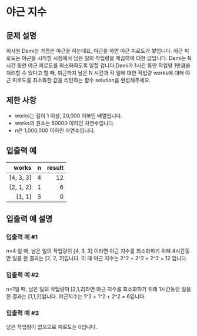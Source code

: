 # 야근 지수

## 문제 설명
회사원 Demi는 가끔은 야근을 하는데요, 야근을 하면 야근 피로도가 쌓입니다. 야근 피로도는 야근을 시작한 시점에서 남은 일의 작업량을 제곱하여 더한 값입니다. Demi는 N시간 동안 야근 피로도를 최소화하도록 일할 겁니다.Demi가 1시간 동안 작업량 1만큼을 처리할 수 있다고 할 때, 퇴근까지 남은 N 시간과 각 일에 대한 작업량 works에 대해 야근 피로도를 최소화한 값을 리턴하는 함수 solution을 완성해주세요.

## 제한 사항
- works는 길이 1 이상, 20,000 이하인 배열입니다.
- works의 원소는 50000 이하인 자연수입니다.
- n은 1,000,000 이하인 자연수입니다.

## 입출력 예
|works|n|result|
|---:|---:|------:|
|[4, 3, 3]|4|12|
|[2, 1, 2]|1|6|
|[1, 1]|3|0|

## 입출력 예 설명
### 입출력 예 #1
n=4 일 때, 남은 일의 작업량이 [4, 3, 3] 이라면 야근 지수를 최소화하기 위해 4시간동안 일을 한 결과는 [2, 2, 2]입니다. 이 때 야근 지수는 2^2 + 2^2 + 2^2 = 12 입니다.

### 입출력 예 #2
n=1일 때, 남은 일의 작업량이 [2,1,2]라면 야근 지수를 최소화하기 위해 1시간동안 일을 한 결과는 [1,1,2]입니다. 야근지수는 1^2 + 1^2 + 2^2 = 6입니다.

### 입출력 예 #3
남은 작업량이 없으므로 피로도는 0입니다.